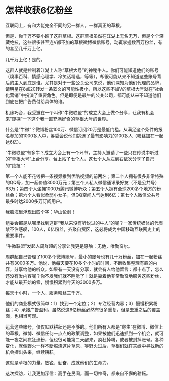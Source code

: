 # 怎样收获6亿粉丝

互联网上，有和大佬完全不同的另一群人，一群真正的草根。 

但是，你千万不要小瞧了这群草根。这群草根虽然在江湖上无名无万，但是个个深藏绝技，这些很多甚至连V都不加的草根微博微信账号，动辄掌握数百万粉丝，有的甚至几千万上亿。 

几千万上亿！是的。 

这群人就是控制着江湖上人称“草根大号”的神秘牛人。你们可能知道他们的账号（糗事百科、情感心理学、冷笑话精选，等等），却很可能从来不知道这些账号背后的主人到底是谁。尤其是对于一些公关公司来说，他们深知为他们代理的品牌，请明星在8点20转发一条软文的可能性极小，所以这些不加V的草根大号就在“社会化营销”中扮演了重要角色。但是即便是最牛的公关公司，都可能从来不知道他们到底在把广告费付给具体的谁。 

机缘巧合，我受邀在一个叫作“牛微联盟”的成立大会上做个分享，让我有机会来“窥探”一下这个我一直充满好奇的草根大号的世界。 

什么是“牛微”？微博粉丝100万、微信订阅20万是最低门槛。从满足这个条件的报名参加的1000多人中，筹委会说他们挑选了最有影响力的100多人（粉丝加在一起达6亿）。 

“牛微联盟”有多牛？成立大会上有一个环节，主持人邀请了一些只在传说中听过的“草根大号”上台分享。台上站了七个人，这七个人从左到右依次分享了自己的“绝技”： 

第一个人能不花钱把一条视频推到优酷视频的前两名；第二个人拥有很多非常特殊的QQ号，加一起价值3000万元；第三个人私人微信通讯录好友（不是公共号）63万；第四个人坐拥1000万腾讯微博听众；第五个人拥有全球200多个地方的粉丝会；第六个人看似柔弱小女子，但QQ空间人气达到6亿；第七个人微信公共号最多时达2000多万订阅用户。 

我脑海里浮现出四个字：华山论剑！ 

组委会都是从哪里找到这群“我从来没有听说过的牛人”的呢？一家传统媒体的代表禁不住感叹，100人，6亿粉丝，齐聚自贸区，这必将成为中国移动互联网史上的重要事件。 

“牛微联盟”发起人周群超的分享让我更是感触：无他，唯勤奋尔。 

周群超自己管理了100多个微博账号，最小的账号也有几十万粉丝，加在一起粉丝共有3000多万。他说，他每天要花10多个小时的时间，不断收集整理有趣的内容，分享给他的听众。如果有一天没有分享，就会有人给他留言：都十点了，怎么还没有发内容呢？你不发我们就不睡觉了！就是靠着他非常勤奋地服务这些粉丝，才能从最开始的零，慢慢积累到今天的3000多万。 

每天十小时，一个人，服务粉丝三千万。 

他们的商业模式很简单：1）找到一个定位；2）专注经营内容；3）慢慢积累粉丝；4）承接广告盈利。虽然说这6亿粉丝必然有很多重复，但是去重之后的覆盖面，也相当可观。 

运营这些账号，仅仅默默耕耘还是不够的。他们所有人都是“寄生”在微博、微信上的草根。微博、微信任何一点点的政策调整，如果被他们迅速抓到一个机会，就可能一夜之间疯狂涨粉，但也很可能第二天醒来，疯狂掉粉，或者被封掉账号。各种变化，就像野火一样不断燃烧这片草原，等野火过后，草根们就在夹缝中寻找新的机会探出头来，继续耕耘。 

这就是草根的力量。敏锐、勤奋，成就他们的生命力。 

这次探访，让我更加深信：高手在民间，而一切神奇，都来自不懈的耕耘。